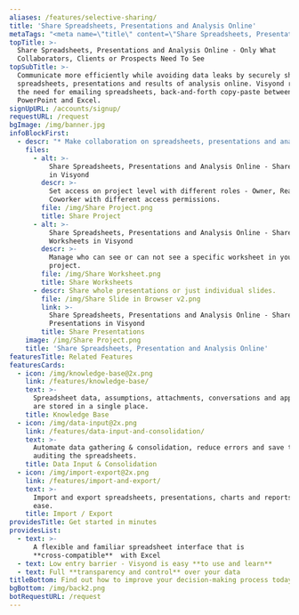 ```yaml
---
aliases: /features/selective-sharing/
title: 'Share Spreadsheets, Presentations and Analysis Online'
metaTags: "<meta name=\"title\" content=\"Share Spreadsheets, Presentations and Analysis Online\">\r\n\r\n<meta name=\"description\" content=\"Communicate and share spreadsheets, presentations and analysis more efficiently and avoid data leaks and manual back-and-forth copy-paste between Excel and Powerpoint.\">\r\n\r\n<meta name=\"keywords\" content=\"share spreadsheet online, share presentations\">"
topTitle: >-
  Share Spreadsheets, Presentations and Analysis Online - Only What
  Collaborators, Clients or Prospects Need To See
topSubTitle: >-
  Communicate more efficiently while avoiding data leaks by securely sharing
  spreadsheets, presentations and results of analysis online. Visyond removes
  the need for emailing spreadsheets, back-and-forth copy-paste between
  PowerPoint and Excel.
signUpURL: /accounts/signup/
requestURL: /request
bgImage: /img/banner.jpg
infoBlockFirst:
  - descr: "* Make collaboration on spreadsheets, presentations and analysis faster, safer and less prone to errors, unwanted changes and accidental data leakages\r\n* Share whole projects and control what each collaborator gets to see\r\n* Share whole spreadsheets, certain worksheets or only specific parts of a worksheet \r\n* Share full presentations or only individual slides linked to the spreadsheet without exposing data or calculations\r\n"
    files:
      - alt: >-
          Share Spreadsheets, Presentations and Analysis Online - Share Projects
          in Visyond
        descr: >-
          Set access on project level with different roles - Owner, Reader,
          Coworker with different access permissions.
        file: /img/Share Project.png
        title: Share Project
      - alt: >-
          Share Spreadsheets, Presentations and Analysis Online - Share
          Worksheets in Visyond
        descr: >-
          Manage who can see or can not see a specific worksheet in your
          project.
        file: /img/Share Worksheet.png
        title: Share Worksheets
      - descr: Share whole presentations or just individual slides.
        file: /img/Share Slide in Browser v2.png
        link: >-
          Share Spreadsheets, Presentations and Analysis Online - Share
          Presentations in Visyond
        title: Share Presentations
    image: /img/Share Project.png
    title: 'Share Spreadsheets, Presentation and Analysis Online'
featuresTitle: Related Features
featuresCards:
  - icon: /img/knowledge-base@2x.png
    link: /features/knowledge-base/
    text: >-
      Spreadsheet data, assumptions, attachments, conversations and approvals
      are stored in a single place.
    title: Knowledge Base
  - icon: /img/data-input@2x.png
    link: /features/data-input-and-consolidation/
    text: >-
      Automate data gathering & consolidation, reduce errors and save time
      auditing the spreadsheets.
    title: Data Input & Consolidation
  - icon: /img/import-export@2x.png
    link: /features/import-and-export/
    text: >-
      Import and export spreadsheets, presentations, charts and reports with
      ease.
    title: Import / Export
providesTitle: Get started in minutes
providesList:
  - text: >-
      A flexible and familiar spreadsheet interface that is
      **cross-compatible**  with Excel
  - text: Low entry barrier - Visyond is easy **to use and learn**
  - text: Full **transparency and control** over your data
titleBottom: Find out how to improve your decision-making process today
bgBottom: /img/back2.png
botRequestURL: /request
---
```


